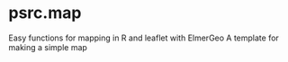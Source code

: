 # psrc.map
Easy functions for mapping in R and leaflet with ElmerGeo
A template for making a simple map

